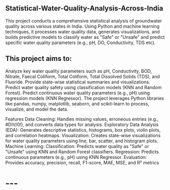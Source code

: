 ## Statistical-Water-Quality-Analysis-Across-India
This project conducts a comprehensive statistical analysis of groundwater quality across various states in India. Using Python and machine learning techniques, it processes water quality data, generates visualizations, and builds predictive models to classify water as "Safe" or "Unsafe" and predict specific water quality parameters (e.g., pH, DO, Conductivity, TDS etc).

## This project aims to:

Analyze key water quality parameters such as pH, Conductivity, BOD, Nitrate, Faecal Coliform, Total Coliform, Total Dissolved Solids (TDS), and Fluoride.
Provide state-wise statistical summaries and visualizations.
Predict water quality safety using classification models (KNN and Random Forest).
Predict continuous water quality parameters (e.g., pH) using regression models (KNN Regressor).
The project leverages Python libraries like pandas, numpy, matplotlib, seaborn, and scikit-learn to process, visualize, and model the data.

Features
Data Cleaning: Handles missing values, erroneous entries (e.g., #DIV/0!), and converts data types for analysis.
Exploratory Data Analysis (EDA): Generates descriptive statistics, histograms, box plots, violin plots, and correlation heatmaps.
Visualization: Creates state-wise visualizations for water quality parameters using line, bar, scatter, and histogram plots.
Machine Learning:
Classification: Predicts water quality as "Safe" or "Unsafe" using KNN and Random Forest classifiers.
Regression: Predicts continuous parameters (e.g., pH) using KNN Regressor.
Evaluation: Provides accuracy, precision, recall, F1-score, MAE, MSE, and R² metrics

# ---
